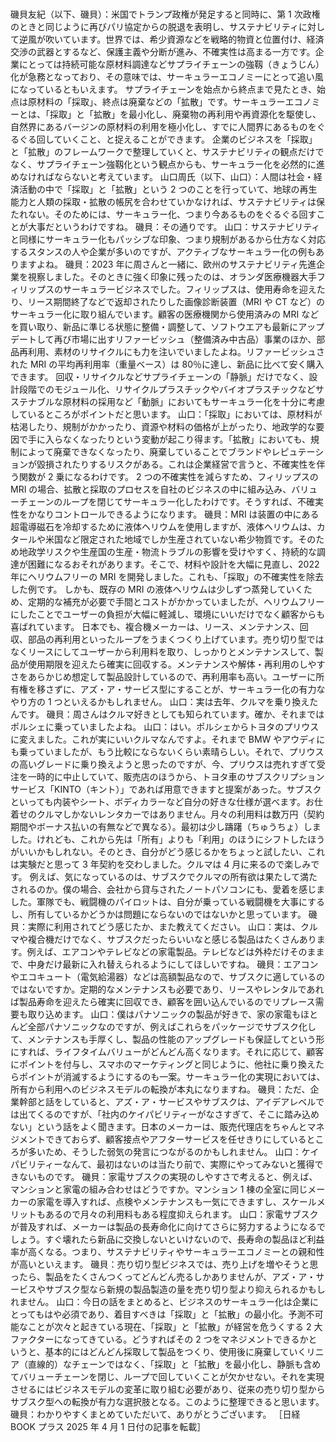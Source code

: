###

磯貝友紀（以下、磯貝）：米国でトランプ政権が発足すると同時に、第 1 次政権のときと同じように再びパリ協定からの脱退を表明し、サステナビリティに対して逆風が吹いています。世界では、希少資源などを戦略的物資と位置付け、経済交渉の武器とするなど、保護主義や分断が進み、不確実性は高まる一方です。企業にとっては持続可能な原材料調達などサプライチェーンの強靱（きょうじん）化が急務となっており、その意味では、サーキュラーエコノミーにとって追い風になっているともいえます。
サプライチェーンを始点から終点まで見たとき、始点は原材料の「採取」、終点は廃棄などの「拡散」です。サーキュラーエコノミーとは、「採取」と「拡散」を最小化し、廃棄物の再利用や再資源化を駆使し、自然界にあるバージンの原材料の利用を極小化し、すでに人間界にあるものをぐるぐる回していくこと、と捉えることができます。
企業のビジネスを「採取」と「拡散」のフレームワークで整理していくと、サステナビリティの観点だけでなく、サプライチェーン強靱化という観点からも、サーキュラー化を必然的に進めなければならないと考えています。
山口周氏（以下、山口）：人間は社会・経済活動の中で「採取」と「拡散」という 2 つのことを行っていて、地球の再生能力と人類の採取・拡散の帳尻を合わせていかなければ、サステナビリティは保たれない。そのためには、サーキュラー化、つまり今あるものをぐるぐる回すことが大事だというわけですね。
磯貝：その通りです。
山口：サステナビリティと同様にサーキュラー化もパッシブな印象、つまり規制があるから仕方なく対応するスタンスの人や企業が多いのですが、アクティブなサーキュラー化の例もありますよね。
磯貝：2023 年に周さんと一緒に、欧州のサステナビリティ先進企業を視察しました。そのときに強く印象に残ったのは、オランダ医療機器大手フィリップスのサーキュラービジネスでした。フィリップスは、使用寿命を迎えたり、リース期間終了などで返却されたりした画像診断装置（MRI や CT など）のサーキュラー化に取り組んでいます。顧客の医療機関から使用済みの MRI などを買い取り、新品に準じる状態に整備・調整して、ソフトウエアも最新にアップデートして再び市場に出すリファービッシュ（整備済み中古品）事業のほか、部品再利用、素材のリサイクルにも力を注いでいましたよね。リファービッシュされた MRI の平均再利用率（重量ベース）は 80％に達し、新品に比べて安く購入できます。
回収・リサイクルなどサプライチェーンの「静脈」だけでなく、設計段階でのモジュール化、リサイクルプラスチックやバイオプラスチックなどサステナブルな原材料の採用など「動脈」においてもサーキュラー化を十分に考慮しているところがポイントだと思います。
山口：「採取」においては、原材料が枯渇したり、規制がかかったり、資源や材料の価格が上がったり、地政学的な要因で手に入らなくなったりという変動が起こり得ます。「拡散」においても、規制によって廃棄できなくなったり、廃棄していることでブランドやレピュテーションが毀損されたりするリスクがある。これは企業経営で言うと、不確実性を伴う関数が 2 乗になるわけです。
2 つの不確実性を減らすため、フィリップスの MRI の場合、拡散と採取のプロセスを自社のビジネスの中に組み込み、バリューチェーンのループを閉じてサーキュラー化したわけです。そうすれば、不確実性をかなりコントロールできるようになります。
磯貝：MRI は装置の中にある超電導磁石を冷却するために液体ヘリウムを使用しますが、液体ヘリウムは、カタールや米国など限定された地域でしか生産されていない希少物質です。そのため地政学リスクや生産国の生産・物流トラブルの影響を受けやすく、持続的な調達が困難になるおそれがあります。そこで、材料や設計を大幅に見直し、2022 年にヘリウムフリーの MRI を開発しました。これも、「採取」の不確実性を除去した例です。
しかも、既存の MRI の液体ヘリウムは少しずつ蒸発していくため、定期的な補充が必要で手間とコストがかかっていましたが、ヘリウムフリーにしたことでユーザーの負担が大幅に軽減し、環境にいいだけでなく顧客からも喜ばれています。
日本でも、複合機メーカーは、リース、メンテナンス、回収、部品の再利用といったループをうまくつくり上げています。売り切り型ではなくリースにしてユーザーから利用料を取り、しっかりとメンテナンスして、製品が使用期限を迎えたら確実に回収する。メンテナンスや解体・再利用のしやすさをあらかじめ想定して製品設計しているので、再利用率も高い。ユーザーに所有権を移さずに、アズ・ア・サービス型にすることが、サーキュラー化の有力なやり方の 1 つといえるかもしれません。
山口：実は去年、クルマを乗り換えたんです。
磯貝：周さんはクルマ好きとしても知られています。確か、それまではポルシェに乗っていましたよね。
山口：はい。ポルシェからトヨタのプリウスに変えました。これが実にいいクルマなんですよ。それまで BMW やアウディにも乗っていましたが、もう比較にならないくらい素晴らしい。それで、プリウスの高いグレードに乗り換えようと思ったのですが、今、プリウスは売れすぎて受注を一時的に中止していて、販売店のほうから、トヨタ車のサブスクリプションサービス「KINTO（キント）」であれば用意できますと提案があった。サブスクといっても内装やシート、ボディカラーなど自分の好きな仕様が選べます。お仕着せのクルマしかないレンタカーではありません。月々の利用料は数万円（契約期間やボーナス払いの有無などで異なる）。最初は少し躊躇（ちゅうちょ）しました。けれども、これから先は「所有」よりも「利用」のほうにシフトしたほうがいいかもしれない。そのとき、自分がどう感じるかをちょっと試したい、これは実験だと思って 3 年契約を交わしました。クルマは 4 月に来るので楽しみです。
例えば、気になっているのは、サブスクでクルマの所有欲は果たして満たされるのか。僕の場合、会社から貸与されたノートパソコンにも、愛着を感じました。軍隊でも、戦闘機のパイロットは、自分が乗っている戦闘機を大事にするし、所有しているかどうかは問題にならないのではないかと思っています。
磯貝：実際に利用されてどう感じたか、また教えてください。
山口：実は、クルマや複合機だけでなく、サブスクだったらいいなと感じる製品はたくさんあります。例えば、エアコンやテレビなどの家電製品。テレビなどは外枠だけそのままで、中身だけ最新に入れ替えられるようにしてほしいですね。
磯貝：エアコンやエコキュート（電気給湯器）などは高額製品なので、サブスクに適しているのではないですか。定期的なメンテナンスも必要であり、リースやレンタルであれば製品寿命を迎えたら確実に回収でき、顧客を囲い込んでいるのでリプレース需要も取り込めます。
山口：僕はパナソニックの製品が好きで、家の家電もほとんど全部パナソニックなのですが、例えばこれらをパッケージでサブスク化して、メンテナンスも手厚くし、製品の性能のアップグレードも保証してという形にすれば、ライフタイムバリューがどんどん高くなります。それに応じて、顧客にポイントを付与し、スマホのマーケティングと同じように、他社に乗り換えたらポイントが消滅するようにするのも一案。サーキュラー化の実現においては、所有から利用へのビジネスモデルの転換が本丸になりますね。
磯貝：ただ、企業幹部と話をしていると、アズ・ア・サービスやサブスクは、アイデアレベルでは出てくるのですが、「社内のケイパビリティーがなさすぎて、そこに踏み込めない」という話をよく聞きます。日本のメーカーは、販売代理店をちゃんとマネジメントできておらず、顧客接点やアフターサービスを任せきりにしているところが多いため、そうした弱気の発言につながるのかもしれません。
山口：ケイパビリティーなんて、最初はないのは当たり前で、実際にやってみないと獲得できないものです。
磯貝：家電サブスクの実現のしやすさで考えると、例えば、マンションと家電の組み合わせはどうですか。マンション 1 棟の全室に同じメーカーの家電を導入すれば、点検やメンテナンスも一気にできますし、スケールメリットもあるので月々の利用料もある程度抑えられます。
山口：家電サブスクが普及すれば、メーカーは製品の長寿命化に向けてさらに努力するようになるでしょう。すぐ壊れたら新品に交換しないといけないので、長寿命の製品ほど利益率が高くなる。つまり、サステナビリティやサーキュラーエコノミーとの親和性が高いといえます。
磯貝：売り切り型ビジネスでは、売り上げを増やそうと思ったら、製品をたくさんつくってどんどん売るしかありませんが、アズ・ア・サービスやサブスク型なら新規の製品製造の量を売り切り型より抑えられるかもしれません。
山口：今日の話をまとめると、ビジネスのサーキュラー化は企業にとってもはや必須であり、着目すべきは「採取」と「拡散」の最小化。予測不可能なことが次々と起きている現在、「採取」と「拡散」が経営を危うくする 2 大ファクターになってきている。どうすればその 2 つをマネジメントできるかというと、基本的にはどんどん採取して製品をつくり、使用後に廃棄していくリニア（直線的）なチェーンではなく、「採取」と「拡散」を最小化し、静脈も含めてバリューチェーンを閉じ、ループで回していくことが欠かせない。それを実現させるにはビジネスモデルの変革に取り組む必要があり、従来の売り切り型からサブスク型への転換が有力な選択肢となる。このように整理できると思います。
磯貝：わかりやすくまとめていただいて、ありがとうございます。
［日経 BOOK プラス 2025 年 4 月 1 日付の記事を転載］
